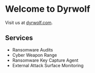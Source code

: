 # Welcome to Dyrwolf

Visit us at [dyrwolf.com](https://dyrwolf.com).

## Services

* Ransomware Audits
* Cyber Weapon Range
* Ransomware Key Capture Agent
* External Attack Surface Monitoring

